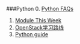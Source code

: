 ###Python
0. [Python FAQs](https://docs.python.org/2/faq/)
1. [Module This Week](https://pymotw.com/2/filecmp/index.html)
2. [OpenStack学习路线](http://blogread.cn/it/article/6415?f=wb2)
3. [Python guide](http://docs.python-guide.org/en/latest/)
